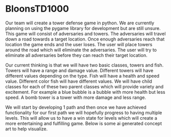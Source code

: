 # BloonsTD1000
Our team will create a tower defense game in python. We are currently planning on using the pygame library for development but are still unsure. This game will consist of adversaries and towers. The adversaries will travel down a road towards a target location. Once enough adversaries reach that location the game ends and the user loses. The user will place towers around the road which will eliminate the adversaries. The user will try to eliminate all adversaries before they can reach their target location.  

Our current thinking is that we will have two basic classes, towers and fish. Towers will have a range and damage value. Different towers will have different values depending on the type. Fish will have a health and speed value. Different color fish will have different values. We will have child classes for each of these two parent classes which will provide variety and excitement. For example a blue bubble is a bubble with more health but less speed. A bomb tower is a tower with more damage and less range.

We will start by developing 1 path and then once we have achieved functionality for our first path we will hopefully progress to having multiple levels. This will allow us to have a win state for levels which will create a more entertaining and fulfilling game. Below is some ai generated concept art to help visualize.
